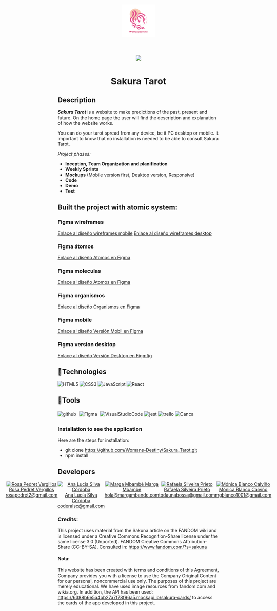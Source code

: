 # <p align="center"><img src="app/src/assets/womansDestiny.png"> </p>
# <p align="center"><img src="https://img.shields.io/badge/STATUS-EN%20DESAROLLO-green"></p> 
# <p align="center">Sakura Tarot</p>


## Description

 ***Sakura Tarot*** is a website to make predictions of the past, present and future. On the home page the user will find the description and explanation of how the website works.

You can do your tarot spread from any device, be it PC desktop or mobile. It important to know that no installation is needed to be able to consult Sakura Tarot.

_Project phases:_

  -  **Inception, Team Organization and planification**
  - **Weekly Sprints**
  - **Mockups**  (Mobile version first, Desktop version, Responsive)
  - **Code**
  - **Demo**
  - **Test**

## Built the project with atomic system: 
### Figma wireframes
[Enlace al diseño wireframes mobile](app/src/assets/wireframeMobil.png)
[Enlace al diseño wireframes desktop](app/src/assetsfigmaDewireframeDesktop.png)
### Figma átomos
[Enlace al diseño Atomos en Figma](app/src/assets/atomos.png)
### Figma moleculas
[Enlace al diseño Atomos en Figma](app/src/assets/moleculas.png)
### Figma organismos
[Enlace al diseño Organismos en Figma](app/src/assets/organismos.png)
### Figma mobile
[Enlace al diseño Versión Mobil en Figma](app/src/assets/figmaMobile.png)
### Figma version desktop
[Enlace al diseño Versión Desktop en Figmfig](app/src/assets/figmaDesktop.png)


## :hammer:Technologies 

<div align=""> 
<img src="https://profilinator.rishav.dev/skills-assets/html5-original-wordmark.svg" alt="HTML5" height="20" />  
<img src="https://profilinator.rishav.dev/skills-assets/css3-original-wordmark.svg" alt="CSS3" height="20" />  
<img src="https://profilinator.rishav.dev/skills-assets/javascript-original.svg" alt="JavaScript" height="20" />
<img src="https://profilinator.rishav.dev/skills-assets/react-original-wordmark.svg" alt="React" height="20" />  
</div>

  
## :hammer:Tools

<div align="">  
<img src="https://cdn-icons-png.flaticon.com/512/25/25231.png" alt="github" width="20" heigth="20"/>
<img style="margin: 5px" src="https://profilinator.rishav.dev/skills-assets/figma-icon.svg" alt="Figma" height="20" />
<img src="https://upload.wikimedia.org/wikipedia/commons/thumb/9/9a/Visual_Studio_Code_1.35_icon.svg/512px-Visual_Studio_Code_1.35_icon.svg.png" alt="VisualStudioCode" height="20" />
<img src="https://github.com/EqualWaveStudio/soundwave/assets/131855670/465e872f-6242-48b4-964c-7f5c3e749685" alt="jest" width="20" height="20"/>
<img src="https://w7.pngwing.com/pngs/115/721/png-transparent-trello-social-icons-icon.png" alt="trello" width="20" heigth="20"/>
 <img src="https://1000marcas.net/wp-content/uploads/2020/01/logo-Canva.png" alt="Canca" width="20" heigth="20"/>

### Installation to see the application
Here are the steps for installation:

- git clone https://github.com/Womans-Destiny/Sakura_Tarot.git
- npm install

## Developers

<div style="display: flex; justify-content: center;">
  <div style="display: flex; flex-direction: column; align-items: center; text-align: center;">
    <a href="https://github.com/Rosapedret2">
      <img src="https://avatars.githubusercontent.com/u/131767553?v=4" alt="Rosa Pedret Vergillos" width="115">
      <span>Rosa Pedret Vergillos</span>
      <span>rosapedret2@gmail.com</span>
    </a>
  </div>
  <div style="display: flex; flex-direction: column; align-items: center; text-align: center;">
    <a href="https://github.com/alusilco">
      <img src="https://avatars.githubusercontent.com/u/131855670?v=4" alt="Ana Lucía Silva Córdoba" width="115">
      <span>Ana Lucía Silva Córdoba</span>
      <span>coderalsc@gmail.com</span>
    </a>
  </div>
  <div style="display: flex; flex-direction: column; align-items: center; text-align: center;">
    <a href="https://github.com/marga">
      <img src="https://avatars.githubusercontent.com/u/000?v=4" alt="Marga Mbambé" width="115">
      <span>Marga Mbambé</span>
      <span>hola@margambande.com</span>
    </a>
  </div>
  <div style="display: flex; flex-direction: column; align-items: center; text-align: center;">
    <a href="https://github.com/todaunabossa">
      <img src="https://avatars.githubusercontent.com/u/125391542?v=4" alt="Rafaela Silveira Prieto" width="115">
      <span>Rafaela Silveira Prieto</span>
      <span>todaunabossa@gmail.com</span>
    </a>
  </div>
  <div style="display: flex; flex-direction: column; align-items: center; text-align: center;">
    <a href="https://github.com/mgblanco10">
      <img src="https://avatars.githubusercontent.com/u/107352744?v=4" alt="Mónica Blanco Calviño" width="115">
      <span>Mónica Blanco Calviño</span>
      <span>mgblanco1001@gmail.com</span>
    </a>
  </div>
</div>






### Credits:
  This project uses material from the Sakuna article on the FANDOM wiki and is licensed under a Creative Commons Recognition-Share license under the same license 3.0 (Unported). FANDOM Creative Commons Attribution-Share (CC-BY-SA). Consulted in: https://www.fandom.com/?s=sakuna


#### Nota:
 This website has been created with terms and conditions of this Agreement, Company provides you with a license to use the Company Original Content for our personal, noncommercial use only. The purposes of this project are merely educational. We have used image resources from fandom.com and wikia.org. In addition, the API has been used: https://6388b6e5a4bb27a7f78f96a5.mockapi.io/sakura-cards/ to access the cards of the app developed in this project.
